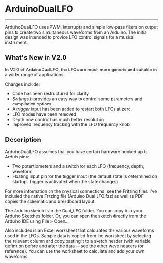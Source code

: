 # ArduinoDualLFO
---

ArduinoDualLFO uses PWM, interrupts and simple low-pass filters on output pins to create two simultaneous waveforms from an Arduino. The initial design was intended to provide LFO control signals for a musical instrument.

## What's New in V2.0

In V2.0 of ArduinoDualLFO, the LFOs are much more generic and suitable in a wider range of applications.

Changes include:

* Code has been restructured for clarity
* *Settings.h* provides an easy way to control some parameters and compilation options
* A *trigger* input has been added to restart both LFOs at zero
* LFO modes have been removed
* Depth now control has much better resolution
* Improved frequency tracking with the LFO frequency knob

## Description

ArduinoDualLFO assumes that you have certain hardware hooked up to Arduio pins:

* Two potentiometers and a switch for each LFO (frequency, depth, waveform)
* Floating input pin for the trigger input (the default state is determined on startup. Trigger is activated when the state changes)

For more information on the physical connections, see the Fritzing files. I've included the native Fritzing file (Arduino Dual LFO.fzz) as well
as PDF copies the schematic and breadboard layout.

The Arduino sketch is in the Dual_LFO folder. You can copy it to your Arduino Sketches folder. Or,
you can open the sketch directly from the Arduino IDE using File > Open...

Also included is an Excel worksheet that calculates the various waveforms used in the LFOs. Sample data is copied
from the worksheet by selecting the relevant column and copy/pasting it to a sketch header (with variable definition
before and after the data -- see the other wave headers for reference). You can use the worksheet to calculate and add your own waveforms.

